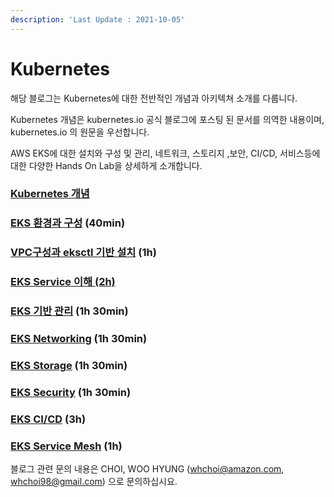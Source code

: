 ```yaml
---
description: 'Last Update : 2021-10-05'
---
```


# Kubernetes

해당 블로그는 Kubernetes에 대한 전반적인 개념과 아키텍쳐 소개를 다룹니다.

Kubernetes 개념은 kubernetes.io 공식 블로그에 포스팅 된 문서를 의역한 내용이며, kubernetes.io 의 원문을 우선합니다.

AWS EKS에 대한 설치와 구성 및 관리, 네트워크, 스토리지 ,보안, CI/CD, 서비스등에 대한 다양한 Hands On Lab을 상세하게 소개합니다.

### [Kubernetes 개념](kubernetes-concept/)

### [EKS 환경과 구성](eks/) (40min)

### [VPC구성과 eksctl 기반 설치](vpc-eksctl/) (1h)

### [EKS Service 이해 (2h)](./#eks-2h)

### [EKS 기반 관리](eks-2/) (1h 30min)

### [EKS Networking](eks-networking/) (1h 30min)

### [EKS Storage](eks-storage/) (1h 30min)

### [EKS Security](eks-security/) (1h 30min)

### [EKS CI/CD](eks-cicd/) (3h)

### [EKS Service Mesh](eks-security/eks-service-mesh/) (1h)



블로그 관련 문의 내용은 CHOI, WOO HYUNG ([whchoi@amazon.com](mailto:whcho@amazon.com), [whchoi98@gmail.com](mailto:whchoi98@gmail.com)) 으로 문의하십시요.
